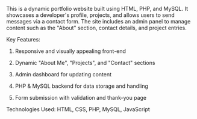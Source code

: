 This is a dynamic portfolio website built using HTML, PHP, and MySQL. It showcases a developer's profile, projects, and allows users to send messages via a contact form. The site includes an admin panel to manage content such as the "About" section, contact details, and project entries.

Key Features:

1. Responsive and visually appealing front-end

2. Dynamic "About Me", "Projects", and "Contact" sections

3. Admin dashboard for updating content

4. PHP & MySQL backend for data storage and handling

5. Form submission with validation and thank-you page

Technologies Used: HTML, CSS, PHP, MySQL, JavaScript
